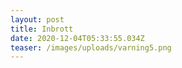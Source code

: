 ```yaml
---
layout: post
title: Inbrott
date: 2020-12-04T05:33:55.034Z
teaser: /images/uploads/varning5.png
---
```

